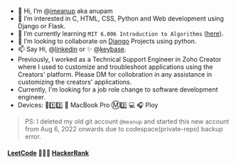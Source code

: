 - 👋 Hi, I’m @[imeanup](https://github.com/imeanup) aka anupam
- 👀 I’m interested in C, HTML, CSS, Python and Web development using Django or Flask.
- 🌱 I’m currently learning `MIT 6.006 Introduction to Algorithms` ([here](https://ocw.mit.edu/courses/6-006-introduction-to-algorithms-spring-2020/pages/syllabus/)).
- 💞️ I’m looking to collaborate on [Django](https://www.djangoproject.com/) Projects using python.
- 📫 Say Hi, @[linkedin](https://www.linkedin.com/in/anupam-6a2529247/) or :sparkles: @[keybase](https://keybase.io/imeanup). 
- Previously, I worked as a Technical Support Engineer in Zoho Creator where I used to customize and troubleshoot applications using the Creators' platform. Please DM for collobration in any assistance in customizing the creators' applications.
- Currently, I'm looking for a job role change to software development engineer.
- Devices: :iphone:1️⃣2️⃣  MacBook Pro Ⓜ️2️⃣ 💻 :headphones: Ploy

> PS: I deleted my old git account `@meanup` and started this new account from Aug 6, 2022 onwards due to codespace(private-repo) backup error.

#### [LeetCode](https://leetcode.com/meanup/) 🧑🏾‍💻 [HackerRank](https://www.hackerrank.com/meanup)

<!---
imeanup/imeanup is a ✨ special ✨ repository because its `README.md` (this file) appears on your GitHub profile.
You can click the Preview link to take a look at your changes.
--->
